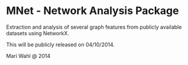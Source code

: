MNet - Network Analysis Package
===============================

Extraction and analysis of several graph features from publicly available datasets using NetworkX.

This will be publicly released on 04/10/2014.


Mari Wahl @ 2014

